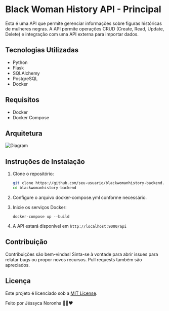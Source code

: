 # Black Woman History API - Principal

Esta é uma API que permite gerenciar informações sobre figuras históricas de mulheres negras. A API permite operações CRUD (Create, Read, Update, Delete) e integração com uma API externa para importar dados.

## Tecnologias Utilizadas

- Python
- Flask
- SQLAlchemy
- PostgreSQL
- Docker

## Requisitos

- Docker
- Docker Compose

## Arquitetura

![Diagram](diagram.png)


## Instruções de Instalação

1. Clone o repositório:

   ```bash
   git clone https://github.com/seu-usuario/blackwomanhistory-backend.git
   cd blackwomanhistory-backend

2. Configure o arquivo docker-compose.yml conforme necessário.
3. Inicie os serviços Docker:
   ```
   docker-compose up --build

4. A API estará disponível em `http://localhost:9000/api` 

## Contribuição

Contribuições são bem-vindas! Sinta-se à vontade para abrir issues para relatar bugs ou propor novos recursos. Pull requests também são apreciados.

## Licença

Este projeto é licenciado sob a [MIT License](https://opensource.org/licenses/MIT).

Feito por Jéssyca Noronha 🤘🏿❤️